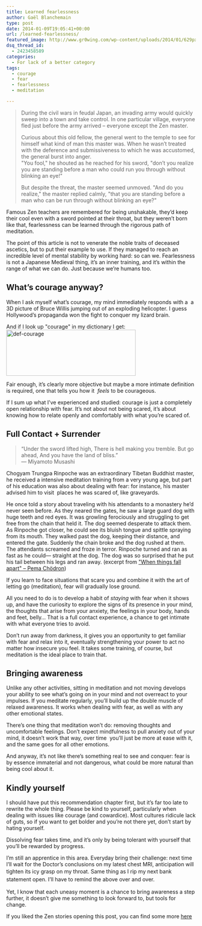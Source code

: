 ```yaml
---
title: Learned fearlessness
author: Gaël Blanchemain
type: post
date: 2014-01-09T19:05:41+00:00
url: /learned-fearlessness/
featured_image: http://www.gr0wing.com/wp-content/uploads/2014/01/629px-KharazaArch.jpg
dsq_thread_id:
  - 2423458589
categories:
  - For lack of a better category
tags:
  - courage
  - fear
  - fearlessness
  - meditation

---
```

> During the civil wars in feudal Japan, an invading army would quickly sweep into a town and take control. In one particular village, everyone fled just before the army arrived &#8211; everyone except the Zen master.
> 
> Curious about this old fellow, the general went to the temple to see for himself what kind of man this master was. When he wasn&#8217;t treated with the deference and submissiveness to which he was accustomed, the general burst into anger.  
> "You fool," he shouted as he reached for his sword, "don&#8217;t you realize you are standing before a man who could run you through without blinking an eye!"
> 
> But despite the threat, the master seemed unmoved. "And do you realize," the master replied calmly, "that you are standing before a man who can be run through without blinking an eye?"

Famous Zen teachers are remembered for being unshakable, they&#8217;d keep their cool even with a sword pointed at their throat, but they weren&#8217;t born like that, fearlessness can be learned through the rigorous path of meditation.

The point of this article is not to venerate the noble traits of deceased ascetics, but to put their example to use. If they managed to reach an incredible level of mental stability by working hard: so can we. Fearlessness is not a Japanese Medieval thing, it&#8217;s an inner training, and it&#8217;s within the range of what we can do. Just because we&#8217;re humans too.

## What&#8217;s courage anyway?

When I ask myself what&#8217;s courage, my mind immediately responds with a  a 3D picture of Bruce Willis jumping out of an exploding helicopter. I guess Hollywood&#8217;s propaganda won the fight to conquer my lizard brain.

And if I look up "courage" in my dictionary I get: <img class="aligncenter size-full wp-image-7179" alt="def-courage" src="http://www.gr0wing.com/wp-content/uploads/2014/01/def-courage.jpg" width="344" height="122" srcset="https://www.gr0wing.com/wp-content/uploads/2014/01/def-courage.jpg 344w, https://www.gr0wing.com/wp-content/uploads/2014/01/def-courage-300x106.jpg 300w" sizes="(max-width: 344px) 100vw, 344px" />

Fair enough, it&#8217;s clearly more objective but maybe a more intimate definition is required, one that tells you how it  _feels_ to be courageous.

If I sum up what I&#8217;ve experienced and studied: courage is just a completely open relationship with fear. It&#8217;s not about not being scared, it&#8217;s about knowing how to relate openly and comfortably with what you&#8217;re scared of.

## Full Contact + Surrender

> “Under the sword lifted high, There is hell making you tremble. But go ahead, And you have the land of bliss.”  
> ― Miyamoto Musashi

Chogyam Trungpa Rinpoche was an extraordinary Tibetan Buddhist master, he received a intensive meditation training from a very young age, but part of his education was also about dealing with fear: for instance, his master advised him to visit  places he was scared of, like graveyards.

He once told a story about traveling with his attendants to a monastery he’d never seen before. As they neared the gates, he saw a large guard dog with huge teeth and red eyes. It was growling ferociously and struggling to get free from the chain that held it. The dog seemed desperate to attack them. As Rinpoche got closer, he could see its bluish tongue and spittle spraying from its mouth. They walked past the dog, keeping their distance, and entered the gate. Suddenly the chain broke and the dog rushed at them. The attendants screamed and froze in terror. Rinpoche turned and ran as fast as he could— straight at the dog. The dog was so surprised that he put his tail between his legs and ran away. (excerpt from <a href="http://www.amazon.com/gp/product/1570629692/ref=as_li_ss_tl?ie=UTF8&camp=1789&creative=390957&creativeASIN=1570629692&linkCode=as2&tag=grotherooofha-20" target="_blank">"When things fall apart" &#8211; Pema Chödron</a>)

If you learn to face situations that scare you and combine it with the art of letting go (meditation), fear will gradually lose ground.

All you need to do is to develop a habit of _staying_ with fear when it shows up, and have the curiosity to explore the signs of its presence in your mind, the thoughts that arise from your anxiety, the feelings in your body, hands and feet, belly&#8230; That is a full contact experience, a chance to get intimate with what everyone tries to avoid.

Don&#8217;t run away from darkness, it gives you an opportunity to get familiar with fear and relax into it, eventually strengthening your power to act no matter how insecure you feel. It takes some training, of course, but meditation is the ideal place to train that.

## Bringing awareness

Unlike any other activities, sitting in meditation and not moving develops your ability to see what&#8217;s going on in your mind and not overreact to your impulses. If you meditate regularly, you&#8217;ll build up the double muscle of relaxed awareness. It works when dealing with fear, as well as with any other emotional states.

There&#8217;s one thing that meditation won&#8217;t do: removing thoughts and uncomfortable feelings. Don&#8217;t expect mindfulness to pull anxiety out of your mind, it doesn&#8217;t work that way, over time  you&#8217;ll just be more at ease with it, and the same goes for all other emotions.

And anyway, it&#8217;s not like there&#8217;s something real to see and conquer: fear is by essence immaterial and not dangerous, what could be more natural than being cool about it.

## Kindly yourself

I should have put this recommendation chapter first, but it&#8217;s far too late to rewrite the whole thing. Please be kind to yourself, particularly when dealing with issues like courage (and cowardice). Most cultures ridicule lack of guts, so if you want to get bolder and you&#8217;re not there yet, don&#8217;t start by hating yourself.

Dissolving fear takes time, and it&#8217;s only by being tolerant with yourself that you&#8217;ll be rewarded by progress.

I&#8217;m still an apprentice in this area. Everyday bring their challenge: next time I&#8217;ll wait for the Doctor&#8217;s conclusions on my latest chest MRI, anticipation will tighten its icy grasp on my throat. <span style="font-size: 14px; line-height: 1.5em;">Same thing as I rip my next bank statement open. </span><span style="font-size: 14px; line-height: 1.5em;">I&#8217;ll have to remind the above over and over.</span>

Yet, I know that each uneasy moment is a chance to bring awareness a step further, it doesn&#8217;t give me something to look forward to, but tools for change.

If you liked the Zen stories opening this post, you can find some more <a href="http://truecenterpublishing.com/zenstory/zenstory.html" target="_blank">here</a>

<!-- Mailchimp for WordPress v4.7.4 - https://wordpress.org/plugins/mailchimp-for-wp/ -->

<!-- / Mailchimp for WordPress Plugin -->

